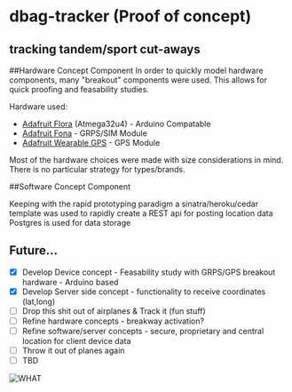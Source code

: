 # dbag-tracker (Proof of concept)

## tracking tandem/sport cut-aways 

##Hardware Concept Component
In order to quickly model hardware components, many "breakout" components were used. This allows for quick proofing and feasability studies.

Hardware used: 
- [Adafruit Flora](https://learn.adafruit.com/getting-started-with-flora) (Atmega32u4) - Arduino Compatable
- [Adafruit Fona](https://learn.adafruit.com/adafruit-fona-mini-gsm-gprs-cellular-phone-module) - GRPS/SIM Module
- [Adafruit Wearable GPS](https://learn.adafruit.com/flora-wearable-gps) - GPS Module 

Most of the hardware choices were made with size considerations in mind. There is no particular strategy for types/brands.

##Software Concept Component

Keeping with the rapid prototyping paradigm a sinatra/heroku/cedar template was used to rapidly create a REST api for posting location data 
Postgres is used for data storage


## Future...

- [x] Develop Device concept - Feasability study with GRPS/GPS breakout hardware - Arduino based 
- [x] Develop Server side concept - functionality to receive coordinates (lat,long)
- [ ] Drop this shit out of airplanes & Track it (fun stuff)
- [ ] Refine hardware concepts - breakway activation?
- [ ] Refine software/server concepts - secure, proprietary and central location for client device data 
- [ ] Throw it out of planes again 
- [ ] TBD

![WHAT](https://encrypted-tbn0.gstatic.com/images?q=tbn:ANd9GcRJxJlwtgETzeSCHs6jXv5DuGiO4ENjNapZwDfp4ReU6-5dJNrrqglzTo8)
